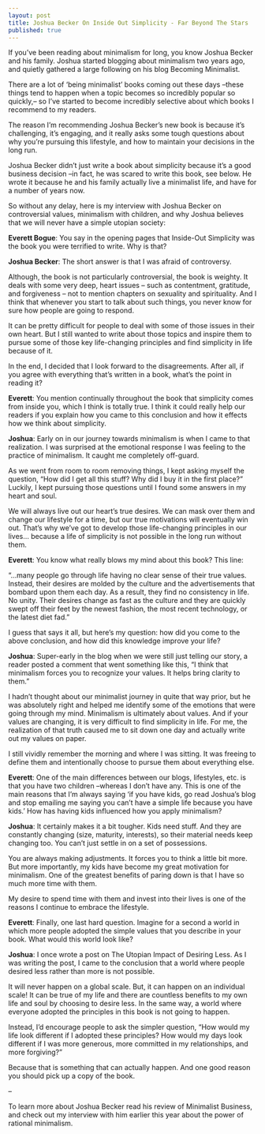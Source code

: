 ```yaml
---
layout: post
title: Joshua Becker On Inside Out Simplicity - Far Beyond The Stars
published: true
---
```


If you’ve been reading about minimalism for long, you know Joshua Becker and his family. Joshua started blogging about minimalism two years ago, and quietly gathered a large following on his blog Becoming Minimalist.
<p>
There are a lot of ‘being minimalist’ books coming out these days –these things tend to happen when a topic becomes so incredibly popular so quickly,– so I’ve started to become incredibly selective about which books I recommend to my readers.
<p>
The reason I’m recommending Joshua Becker’s new book is because it’s challenging, it’s engaging, and it really asks some tough questions about why you’re pursuing this lifestyle, and how to maintain your decisions in the long run.
<p>
Joshua Becker didn’t just write a book about simplicity because it’s a good business decision –in fact, he was scared to write this book, see below. He wrote it because he and his family actually live a minimalist life, and have for a number of years now.
<p>
So without any delay, here is my interview with Joshua Becker on controversial values, minimalism with children, and why Joshua believes that we will never have a simple utopian society:
<p>
<b>Everett Bogue</b>: You say in the opening pages that Inside-Out Simplicity was the book you were terrified to write. Why is that?
<p>
<b>Joshua Becker</b>: The short answer is that I was afraid of controversy.
<p>
Although, the book is not particularly controversial, the book is weighty. It deals with some very deep, heart issues – such as contentment, gratitude, and forgiveness – not to mention chapters on sexuality and spirituality. And I think that whenever you start to talk about such things, you never know for sure how people are going to respond.
<p>
It can be pretty difficult for people to deal with some of those issues in their own heart. But I still wanted to write about those topics and inspire them to pursue some of those key life-changing principles and find simplicity in life because of it.
<p>
In the end, I decided that I look forward to the disagreements. After all, if you agree with everything that’s written in a book, what’s the point in reading it?
<p>
<b>Everett</b>: You mention continually throughout the book that simplicity comes from inside you, which I think is totally true. I think it could really help our readers if you explain how you came to this conclusion and how it effects how we think about simplicity.
<p>
<b>Joshua</b>: Early on in our journey towards minimalism is when I came to that realization. I was surprised at the emotional response I was feeling to the practice of minimalism. It caught me completely off-guard.
<p>
As we went from room to room removing things, I kept asking myself the question, “How did I get all this stuff? Why did I buy it in the first place?” Luckily, I kept pursuing those questions until I found some answers in my heart and soul.
<p>
We will always live out our heart’s true desires. We can mask over them and change our lifestyle for a time, but our true motivations will eventually win out. That’s why we’ve got to develop those life-changing principles in our lives… because a life of simplicity is not possible in the long run without them.
<p>
<b>Everett</b>: You know what really blows my mind about this book? This line:
<p>
“…many people go through life having no clear sense of their true values. Instead, their desires are molded by the culture and the advertisements that bombard upon them each day. As a result, they find no consistency in life. No unity. Their desires change as fast as the culture and they are quickly swept off their feet by the newest fashion, the most recent technology, or the latest diet fad.”
<p>
I guess that says it all, but here’s my question: how did you come to the above conclusion, and how did this knowledge improve your life?
<p>
<b>Joshua</b>: Super-early in the blog when we were still just telling our story, a reader posted a comment that went something like this, “I think that minimalism forces you to recognize your values. It helps bring clarity to them.”
<p>
I hadn’t thought about our minimalist journey in quite that way prior, but he was absolutely right and helped me identify some of the emotions that were going through my mind. Minimalism is ultimately about values. And if your values are changing, it is very difficult to find simplicity in life. For me, the realization of that truth caused me to sit down one day and actually write out my values on paper.
<p>
I still vividly remember the morning and where I was sitting. It was freeing to define them and intentionally choose to pursue them about everything else.
<p>
<b>Everett</b>: One of the main differences between our blogs, lifestyles, etc. is that you have two children –whereas I don’t have any. This is one of the main reasons that I’m always saying ‘if you have kids, go read Joshua’s blog and stop emailing me saying you can’t have a simple life because you have kids.’ How has having kids influenced how you apply minimalism?
<p>
<b>Joshua</b>: It certainly makes it a bit tougher. Kids need stuff. And they are constantly changing (size, maturity, interests), so their material needs keep changing too. You can’t just settle in on a set of possessions.
<p>
You are always making adjustments. It forces you to think a little bit more. But more importantly, my kids have become my great motivation for minimalism. One of the greatest benefits of paring down is that I have so much more time with them.
<p>
My desire to spend time with them and invest into their lives is one of the reasons I continue to embrace the lifestyle.
<p>
<b>Everett</b>: Finally, one last hard question. Imagine for a second a world in which more people adopted the simple values that you describe in your book. What would this world look like?
<p>
<b>Joshua</b>: I once wrote a post on The Utopian Impact of Desiring Less. As I was writing the post, I came to the conclusion that a world where people desired less rather than more is not possible.
<p>
It will never happen on a global scale. But, it can happen on an individual scale! It can be true of my life and there are countless benefits to my own life and soul by choosing to desire less. In the same way, a world where everyone adopted the principles in this book is not going to happen.
<p>
Instead, I’d encourage people to ask the simpler question, “How would my life look different if I adopted these principles? How would my days look different if I was more generous, more committed in my relationships, and more forgiving?”
<p>
Because that is something that can actually happen. And one good reason you should pick up a copy of the book.
<p>
–
<p>
To learn more about Joshua Becker read his review of Minimalist Business, and check out my interview with him earlier this year about the power of rational minimalism.
